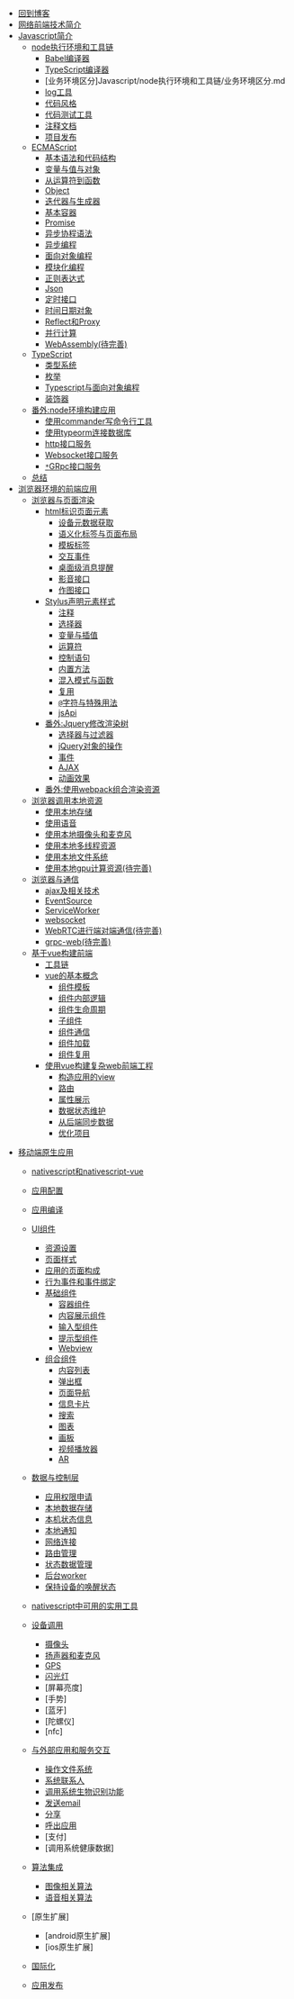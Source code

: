 * [回到博客](http://blog.hszofficial.site/)
* [网络前端技术简介](README.md)
* [Javascript简介](Javascript/README.md)
    * [node执行环境和工具链](Javascript/node执行环境和工具链/README.md)
        * [Babel编译器](Javascript/node执行环境和工具链/Babel编译器.md)
        * [TypeScript编译器](Javascript/node执行环境和工具链/TypeScript编译器.md)
        * [业务环境区分]Javascript/node执行环境和工具链/业务环境区分.md
        * [log工具](Javascript/node执行环境和工具链/log工具.md)
        * [代码风格](Javascript/node执行环境和工具链/代码风格.md)
        * [代码测试工具](Javascript/node执行环境和工具链/代码测试工具.md)
        * [注释文档](Javascript/node执行环境和工具链/注释文档.md)
        * [项目发布](Javascript/node执行环境和工具链/项目发布.md)
    * [ECMAScript](Javascript/ECMAScript/README.md)
        * [基本语法和代码结构](Javascript/ECMAScript/基本语法和代码结构.md)
        * [变量与值与对象](Javascript/ECMAScript/变量与值与对象.md)
        * [从运算符到函数](Javascript/ECMAScript/从运算符到函数.md)
        * [Object](Javascript/ECMAScript/Object.md)
        * [迭代器与生成器](Javascript/ECMAScript/迭代器与生成器.md)
        * [基本容器](Javascript/ECMAScript/基本容器.md)
        * [Promise](Javascript/ECMAScript/Promise.md)
        * [异步协程语法](Javascript/ECMAScript/异步协程语法.md)
        * [异步编程](Javascript/ECMAScript/异步编程.md)
        * [面向对象编程](Javascript/ECMAScript/面向对象编程.md)
        * [模块化编程](Javascript/ECMAScript/模块化编程.md)
        * [正则表达式](Javascript/ECMAScript/正则表达式.md)
        * [Json](Javascript/ECMAScript/Json.md)
        * [定时接口](Javascript/ECMAScript/定时接口.md)
        * [时间日期对象](Javascript/ECMAScript/时间日期对象.md)
        * [Reflect和Proxy](Javascript/ECMAScript/Reflect和Proxy.md)
        * [并行计算](Javascript/ECMAScript/并行计算.md)
        * [WebAssembly(待完善)](Javascript/ECMAScript/WebAssembly.md)
    * [TypeScript](Javascript/TypeScript/README.md)
        * [类型系统](Javascript/TypeScript/类型系统.md)
        * [枚举](Javascript/TypeScript/枚举.md)
        * [Typescript与面向对象编程](Javascript/TypeScript/Typescript与面向对象编程.md)
        * [装饰器](Javascript/TypeScript/装饰器.md)
    * [番外:node环境构建应用](Javascript/node环境构建应用/README.md)
        * [使用commander写命令行工具](Javascript/node环境构建应用/使用commander写命令行工具.md)
        * [使用typeorm连接数据库](Javascript/node环境构建应用/使用typeorm连接数据库.md)
        * [http接口服务](Javascript/node环境构建应用/http接口服务.md)
        * [Websocket接口服务](Javascript/node环境构建应用/Websocket接口服务.md)
        * [`*`GRpc接口服务](Javascript/node环境构建应用/Rpc接口服务.md)
    * [总结](Javascript/总结.md)
* [浏览器环境的前端应用](浏览器环境的前端应用/README.md)
    * [浏览器与页面渲染](浏览器环境的前端应用/浏览器与页面渲染/README.md)
        * [html标识页面元素](浏览器环境的前端应用/浏览器与页面渲染/html标识页面元素/README.md)
            * [设备元数据获取](浏览器环境的前端应用/浏览器与页面渲染/html标识页面元素/设备元数据获取.md)
            * [语义化标签与页面布局](浏览器环境的前端应用/浏览器与页面渲染/html标识页面元素/语义化标签与页面布局.md)
            * [模板标签](浏览器环境的前端应用/浏览器与页面渲染/html标识页面元素/模板标签.md)
            * [交互事件](浏览器环境的前端应用/浏览器与页面渲染/html标识页面元素/交互事件.md)
            * [桌面级消息提醒](浏览器环境的前端应用/浏览器与页面渲染/html标识页面元素/桌面级消息提醒.md)
            * [影音接口](浏览器环境的前端应用/浏览器与页面渲染/html标识页面元素/影音接口.md)
            * [作图接口](浏览器环境的前端应用/浏览器与页面渲染/html标识页面元素/作图接口.md)
        * [Stylus声明元素样式](浏览器环境的前端应用/浏览器与页面渲染/Stylus声明元素样式/README.md)
            * [注释](浏览器环境的前端应用/浏览器与页面渲染/Stylus声明元素样式/注释.md)
            * [选择器](浏览器环境的前端应用/浏览器与页面渲染/Stylus声明元素样式/选择器.md)
            * [变量与插值](浏览器环境的前端应用/浏览器与页面渲染/Stylus声明元素样式/变量与插值.md)
            * [运算符](浏览器环境的前端应用/浏览器与页面渲染/Stylus声明元素样式/运算符.md)
            * [控制语句](浏览器环境的前端应用/浏览器与页面渲染/Stylus声明元素样式/控制语句.md)
            * [内置方法](浏览器环境的前端应用/浏览器与页面渲染/Stylus声明元素样式/内置方法.md)
            * [混入模式与函数](浏览器环境的前端应用/浏览器与页面渲染/Stylus声明元素样式/混入模式与函数.md)
            * [复用](浏览器环境的前端应用/浏览器与页面渲染/Stylus声明元素样式/复用.md)
            * [`@`字符与特殊用法](浏览器环境的前端应用/浏览器与页面渲染/Stylus声明元素样式/at字符与特殊用法.md)
            * [jsApi](浏览器环境的前端应用/浏览器与页面渲染/Stylus声明元素样式/jsApi.md)
        * [番外:Jquery修改渲染树](浏览器环境的前端应用/浏览器与页面渲染/Jquery修改渲染树/README.md)
            * [选择器与过滤器](浏览器环境的前端应用/浏览器与页面渲染/Jquery修改渲染树/选择器与过滤器.md)
            * [jQuery对象的操作](浏览器环境的前端应用/浏览器与页面渲染/Jquery修改渲染树/jQuery对象的操作.md)
            * [事件](浏览器环境的前端应用/浏览器与页面渲染/Jquery修改渲染树/事件.md)
            * [AJAX](浏览器环境的前端应用/浏览器与页面渲染/Jquery修改渲染树/AJAX.md)
            * [动画效果](浏览器环境的前端应用/浏览器与页面渲染/Jquery修改渲染树/动画效果.md)
        * [番外:使用webpack组合渲染资源](浏览器环境的前端应用/浏览器与页面渲染/使用webpack组合渲染资源.md)
    * [浏览器调用本地资源](浏览器环境的前端应用/浏览器调用本地资源/README.md)
        * [使用本地存储](浏览器环境的前端应用/浏览器调用本地资源/使用本地存储.md)
        * [使用语音](浏览器环境的前端应用/浏览器调用本地资源/使用语音.md)
        * [使用本地摄像头和麦克风](浏览器环境的前端应用/浏览器调用本地资源/使用本地摄像头和麦克风.md)
        * [使用本地多线程资源](浏览器环境的前端应用/浏览器调用本地资源/使用本地多线程资源.md)
        * [使用本地文件系统](浏览器环境的前端应用/浏览器调用本地资源/使用本地文件系统.md)
        * [使用本地gpu计算资源(待完善)](浏览器环境的前端应用/浏览器调用本地资源/使用本地gpu计算资源.md)
    * [浏览器与通信](浏览器环境的前端应用/浏览器与通信/README.md)
        * [ajax及相关技术](浏览器环境的前端应用/浏览器与通信/ajax及相关技术.md)
        * [EventSource](浏览器环境的前端应用/浏览器与通信/EventSource.md)
        * [ServiceWorker](浏览器环境的前端应用/浏览器与通信/ServiceWorker.md)
        * [websocket](浏览器环境的前端应用/浏览器与通信/websocket.md)
        * [WebRTC进行端对端通信(待完善)](浏览器环境的前端应用/浏览器与通信/WebRTC进行端对端通信.md)
        * [grpc-web(待完善)](浏览器环境的前端应用/浏览器与通信/grpc-web.md)
    * [基于vue构建前端](浏览器环境的前端应用/基于vue构建前端/README.md)
        * [工具链](浏览器环境的前端应用/基于vue构建前端/工具链.md)
        * [vue的基本概念](浏览器环境的前端应用/基于vue构建前端/vue的基本概念/README.md)
            * [组件模板](浏览器环境的前端应用/基于vue构建前端/vue的基本概念/组件模板.md)
            * [组件内部逻辑](浏览器环境的前端应用/基于vue构建前端/vue的基本概念/组件内部逻辑.md)
            * [组件生命周期](浏览器环境的前端应用/基于vue构建前端/vue的基本概念/组件生命周期.md)
            * [子组件](浏览器环境的前端应用/基于vue构建前端/vue的基本概念/子组件.md)
            * [组件通信](浏览器环境的前端应用/基于vue构建前端/vue的基本概念/组件通信.md)
            * [组件加载](浏览器环境的前端应用/基于vue构建前端/vue的基本概念/组件加载.md)
            * [组件复用](浏览器环境的前端应用/基于vue构建前端/vue的基本概念/组件复用.md)
        * [使用vue构建复杂web前端工程](浏览器环境的前端应用/基于vue构建前端/使用vue构建复杂web前端工程/README.md)
            * [构造应用的view](浏览器环境的前端应用/基于vue构建前端/使用vue构建复杂web前端工程/构造应用的view.md)
            * [路由](浏览器环境的前端应用/基于vue构建前端/使用vue构建复杂web前端工程/路由.md)
            * [属性展示](浏览器环境的前端应用/基于vue构建前端/使用vue构建复杂web前端工程/属性展示.md)
            * [数据状态维护](浏览器环境的前端应用/基于vue构建前端/使用vue构建复杂web前端工程/数据状态维护.md)
            * [从后端同步数据](浏览器环境的前端应用/基于vue构建前端/使用vue构建复杂web前端工程/从后端同步数据.md)
            * [优化项目](浏览器环境的前端应用/基于vue构建前端/使用vue构建复杂web前端工程/优化项目.md)

<!-- * [chrome扩展](chrome扩展/README.md)
    * [chrome扩展](chrome扩展/chrome扩展/README.md) -->

* [移动端原生应用](移动端原生应用/README.md)
    * [nativescript和nativescript-vue](移动端原生应用/nativescript和nativescript-vue.md)
    * [应用配置]()
    * [应用编译](移动端原生应用/应用编译.md)
    * [UI组件](移动端原生应用/UI组件/README.md)
        * [资源设置](移动端原生应用/UI组件/资源设置.md)
        * [页面样式](移动端原生应用/UI组件/页面样式.md)
        * [应用的页面构成](移动端原生应用/UI组件/应用的页面构成.md)
        * [行为事件和事件绑定](移动端原生应用/UI组件/行为事件和事件绑定.md)
        * [基础组件](移动端原生应用/UI组件/基础组件/README.md)
            * [容器组件](移动端原生应用/UI组件/基础组件/容器组件.md)
            * [内容展示组件](移动端原生应用/UI组件/基础组件/内容展示组件.md)
            * [输入型组件](移动端原生应用/UI组件/基础组件/输入型组件.md)
            * [提示型组件](移动端原生应用/UI组件/基础组件/提示型组件.md)
            * [Webview](移动端原生应用/UI组件/基础组件/Webview.md)
        * [组合组件](移动端原生应用/UI组件/组合组件/README.md)
            * [内容列表](移动端原生应用/UI组件/组合组件/内容列表.md)
            * [弹出框](移动端原生应用/UI组件/组合组件/弹出框.md)
            * [页面导航](移动端原生应用/UI组件/组合组件/页面导航.md)
            * [信息卡片](移动端原生应用/UI组件/组合组件/信息卡片.md)
            * [搜索](移动端原生应用/UI组件/组合组件/搜索.md)
            * [图表](移动端原生应用/UI组件/组合组件/图表.md)
            * [画板](移动端原生应用/UI组件/组合组件/画板.md)
            * [视频播放器](移动端原生应用/UI组件/组合组件/视频播放.md)
            * [AR]()

    * [数据与控制层](移动端原生应用/数据与控制层/README.md)
        * [应用权限申请](移动端原生应用/数据与控制层/应用权限申请.md)
        * [本地数据存储](移动端原生应用/数据与控制层/本地数据存储.md)
        * [本机状态信息](移动端原生应用/数据与控制层/本机状态信息.md)
        * [本地通知](移动端原生应用/数据与控制层/本地通知.md)
        * [网络连接](移动端原生应用/数据与控制层/网络连接.md)
        * [路由管理](移动端原生应用/数据与控制层/路由管理.md)
        * [状态数据管理](移动端原生应用/数据与控制层/状态数据管理.md)
        * [后台worker](移动端原生应用/数据与控制层/后台worker.md)
        * [保持设备的唤醒状态](移动端原生应用/数据与控制层/保持设备的唤醒状态.md)
    * [nativescript中可用的实用工具](移动端原生应用/nativescript中可用的实用工具.md)
    * [设备调用](移动端原生应用/设备调用/README.md)
        * [摄像头](移动端原生应用/设备调用/摄像头.md)
        * [扬声器和麦克风](移动端原生应用/设备调用/扬声器和麦克风.md)
        * [GPS](移动端原生应用/设备调用/GPS.md)
        * [闪光灯](移动端原生应用/闪光灯.md)
        * [屏幕亮度]
        * [手势]
        * [蓝牙]
        * [陀螺仪]
        * [nfc]
    * [与外部应用和服务交互](移动端原生应用/与外部应用和服务交互/README.md)
        * [操作文件系统](移动端原生应用/与外部应用和服务交互/操作文件系统.md)
        * [系统联系人](移动端原生应用/与外部应用和服务交互/系统联系人.md)
        * [调用系统生物识别功能](移动端原生应用/与外部应用和服务交互/调用系统生物识别功能.md)
        * [发送email](移动端原生应用/与外部应用和服务交互/发送email.md)
        * [分享](移动端原生应用/与外部应用和服务交互/分享.md)
        * [呼出应用](移动端原生应用/与外部应用和服务交互/呼出应用.md)
        * [支付]
        * [调用系统健康数据]
    * [算法集成](移动端原生应用/算法集成/README.md)
        * [图像相关算法](移动端原生应用/算法集成/图像相关算法.md)
        * [语音相关算法](移动端原生应用/算法集成/语音相关算法.md)
    * [原生扩展]
        * [android原生扩展]
        * [ios原生扩展]
    * [国际化]()
    * [应用发布]()